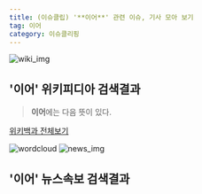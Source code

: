 ```yaml
---
title: (이슈클립) '**이어**' 관련 이슈, 기사 모아 보기
tag: 이어
category: 이슈클리핑
---
```

![wiki_img](https://user-images.githubusercontent.com/42597476/44503234-41136a80-a6d0-11e8-9071-6fc6418eafe4.png)
## **'**이어**'** 위키피디아 검색결과
>**이어**에는 다음 뜻이 있다.

<a href="https://ko.wikipedia.org/wiki/이어" target="_blank">위키백과 전체보기</a>

![wordcloud](https://s3.ap-northeast-2.amazonaws.com/lyrics101-wordcloud/2018-09-30-1538252439.png)
![news_img](https://user-images.githubusercontent.com/42597476/44507050-1206f400-a6e4-11e8-8d98-7ffbfebb353f.png)
## **'**이어**'** 뉴스속보 검색결과

